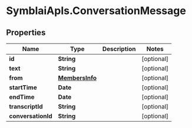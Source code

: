 # SymblaiApIs.ConversationMessage

## Properties
Name | Type | Description | Notes
------------ | ------------- | ------------- | -------------
**id** | **String** |  | [optional] 
**text** | **String** |  | [optional] 
**from** | [**MembersInfo**](MembersInfo.md) |  | [optional] 
**startTime** | **Date** |  | [optional] 
**endTime** | **Date** |  | [optional] 
**transcriptId** | **String** |  | [optional] 
**conversationId** | **String** |  | [optional] 


